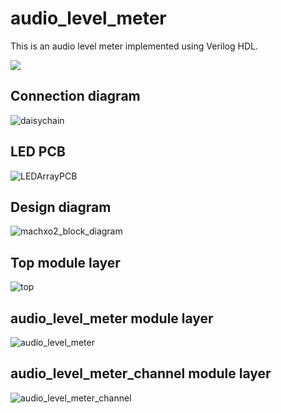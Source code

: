 # audio_level_meter

This is an audio level meter implemented using Verilog HDL. 

[![](http://img.youtube.com/vi/rx9MjXJBh0M/0.jpg)](http://www.youtube.com/watch?v=rx9MjXJBh0M "Audio level meter demo")

## Connection diagram

![daisychain](https://user-images.githubusercontent.com/14823909/108680103-ccd01100-7530-11eb-8854-15ae95d98e85.png)

## LED PCB

![LEDArrayPCB](https://user-images.githubusercontent.com/14823909/108691048-6520c280-753e-11eb-8a10-e0a69f3bdde6.png)

## Design diagram

![machxo2_block_diagram](https://user-images.githubusercontent.com/14823909/108680106-cd68a780-7530-11eb-9157-94f748fc6d69.png)

## Top module layer

![top](https://user-images.githubusercontent.com/14823909/108680101-cc377a80-7530-11eb-817e-63f8c1661a6f.png)

## audio_level_meter module layer

![audio_level_meter](https://user-images.githubusercontent.com/14823909/108680095-cb064d80-7530-11eb-8f45-fd2981305f66.png)

## audio_level_meter_channel module layer

![audio_level_meter_channel](https://user-images.githubusercontent.com/14823909/108680107-cd68a780-7530-11eb-88b2-989cc376a789.png)
